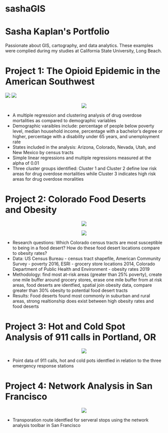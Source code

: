 # sashaGIS
# Sasha Kaplan's Portfolio
Passionate about GIS, cartography, and data analytics.  These examples were complied during my studies at California State University, Long Beach.

# Project 1: The Opioid Epidemic in the American Southwest

![](https://user-images.githubusercontent.com/96799772/147707246-0d4d37e7-14c0-4ec9-9c79-8d20c045b259.png) ![](https://user-images.githubusercontent.com/96799772/147708056-3f76574a-a816-4e90-9ddf-356d110d89f6.PNG)

<p align="center">
  <img src="https://user-images.githubusercontent.com/96799772/147713074-d82cc0b0-5e59-40d4-b390-b9d07963ae47.png"/>
</p>

* A multiple regression and clustering analysis of drug overdose mortalities as compared to demographic variables
* Demographic varaibles include: percentage of people below poverty level, median household income, percentage with a bachelor’s degree or higher, percentage with a disability under 65 years, and unemployment rate
* States included in the analysis: Arizona, Colorado, Nevada, Utah, and New Mexico by census tracts
* Simple linear regressions and multiple regressions measured at the alpha of 0.01
* Three cluster groups identified: Cluster 1 and Cluster 2 define low risk areas for drug overdose mortalities while Cluster 3 indicates high risk areas for drug overdose moralities

# Project 2: Colorado Food Deserts and Obesity

<p align="center">
  <img src="https://user-images.githubusercontent.com/96799772/147707251-d3bb9e75-d379-49f8-91e5-9cc1ff9fe87a.png"/>
</p>

<p align="center">
  <img src="https://user-images.githubusercontent.com/96799772/147707258-e7b21bc6-fa9d-4623-8049-55cb46ef29a5.png"/>
</p>

* Research questions: Which Colorado census tracts are most susceptible to being in a food desert?  How do these food desert locations compare to obesity rates?
* Data: US Census Bureau - census tract shapefile, American Community Survey - poverty 2016, ESRI - grocery store locations 2014, Colorado Department of Public Health and Environment - obesity rates 2019
* Methodology: find most at-risk areas (greater than 25% poverty), create one mile buffer around grocery stores, erase one mile buffer from at risk areas, food deserts are identfied, spatial join obesity data, compare greater than 30% obesity to potential food desert tracts
* Results: Food deserts found most commonly in suburban and rural areas, strong realtionship does exist between high obesity rates and food deserts

# Project 3: Hot and Cold Spot Analysis of 911 calls in Portland, OR

<p align="center">
  <img src="https://user-images.githubusercontent.com/96799772/147711658-d55774f1-f6fd-4e1e-a2a0-adccc2020744.png"/>
</p>

* Point data of 911 calls,  hot and cold pots identfied in relation to the three emergency response stations

# Project 4: Network Analysis in San Francisco

<p align="center">
  <img src="https://user-images.githubusercontent.com/96799772/147711093-6eaae2f3-f674-4469-bcb1-58d970fb9ad3.png"/>
</p>

* Transporation route identfied for serveral stops using the network analysis toolbar in San Francisco




